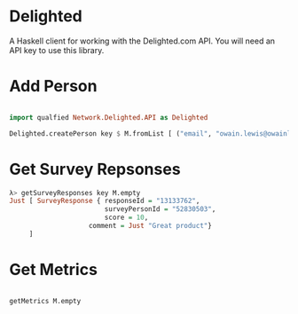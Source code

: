 # Delighted

A Haskell client for working with the Delighted.com API. You will need an API key to use this library.

# Add Person

```haskell

import qualfied Network.Delighted.API as Delighted

Delighted.createPerson key $ M.fromList [ ("email", "owain.lewis@owainlewis.com") ]
```

# Get Survey Repsonses

```haskell
λ> getSurveyResponses key M.empty
Just [ SurveyResponse { responseId = "13133762",
                        surveyPersonId = "52830503",
                        score = 10,
	                comment = Just "Great product"}
     ]
```

# Get Metrics

```haskell

getMetrics M.empty
```
